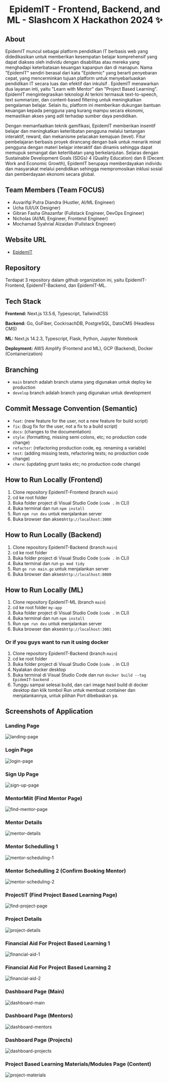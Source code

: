 # <h1 align="center"> EpidemIT - Frontend, Backend, and ML - Slashcom X Hackathon 2024 ✨ </h1>

## About

EpidemIT muncul sebagai platform pendidikan IT berbasis web yang didedikasikan untuk memberikan kesempatan belajar komprehensif yang dapat diakses oleh individu dengan disabilitas atau mereka yang menghadapi keterbatasan keuangan kapanpun dan di manapun. Nama "EpidemIT" sendiri berasal dari kata "Epidemic" yang berarti penyebaran cepat, yang mencerminkan tujuan platform untuk menyebarluaskan pendidikan IT secara luas dan efektif dan inkulsif . EpidemIT menawarkan dua layanan inti, yaitu "Learn with Mentor" dan "Project Based Learning". EpidemIT mengintegrasikan teknologi AI terkini termasuk text-to-speech, text summarizer, dan content-based filtering untuk meningkatkan pengalaman belajar. Selain itu, platform ini memberikan dukungan bantuan keuangan kepada pengguna yang kurang mampu secara ekonomi, memastikan akses yang adil terhadap sumber daya pendidikan.

Dengan memanfaatkan teknik gamifikasi, EpidemIT memberikan insentif belajar dan meningkatkan keterlibatan pengguna melalui tantangan interaktif, reward, dan mekanisme pelacakan kemajuan (level). Fitur pembelajaran berbasis proyek dirancang dengan baik untuk menarik minat pengguna dengan materi belajar interaktif dan dinamis sehingga dapat memupuk semangat dan keterlibatan yang berkelanjutan. Selaras dengan Sustainable Development Goals (SDGs) 4 (Quality Education) dan 8 (Decent Work and Economic Growth), EpidemIT berupaya memberdayakan individu dan masyarakat melalui pendidikan sehingga mempromosikan inklusi sosial dan pemberdayaan ekonomi secara global.

## Team Members (Team FOCUS)
- Auvarifqi Putra Diandra (Hustler, AI/ML Engineer)
- Ucha (UI/UX Designer)
- Gibran Fasha Ghazanfar (Fullstack Engineer, DevOps Engineer)
- Nicholas (AI/ML Engineer, Frontend Engineer)
- Mochamad Syahrial Alzaidan (Fullstack Engineer)

## Website URL
- [EpidemIT](https://main.d1iex298jj9b2k.amplifyapp.com)

## Repository
Terdapat 3 repository dalam github organization ini, yaitu EpidemIT-Frontend, EpidemIT-Backend, dan EpidemIT-ML.

## Tech Stack

**Frontend:** Next.js 13.5.6, Typescript, TailwindCSS

**Backend:** Go, GoFiber, CockroachDB, PostgreSQL, DatoCMS (Headless CMS)

**ML:** Next.js 14.2.3, Typescript, Flask, Python, Jupyter Notebook

**Deployment:** AWS Amplify (Frontend and ML), GCP (Backend), Docker (Containerization)

## Branching

-   `main` branch adalah branch utama yang digunakan untuk deploy ke production
-   `develop` branch adalah branch yang digunakan untuk development

## Commit Message Convention (Semantic)

-   `feat`: (new feature for the user, not a new feature for build script)
-   `fix`: (bug fix for the user, not a fix to a build script)
-   `docs`: (changes to the documentation)
-   `style`: (formatting, missing semi colons, etc; no production code change)
-   `refactor`: (refactoring production code, eg. renaming a variable)
-   `test`: (adding missing tests, refactoring tests; no production code change)
-   `chore`: (updating grunt tasks etc; no production code change)

## How to Run Locally (Frontend)

1. Clone repository EpidemIT-Frontend (branch `main`)
2. cd ke root folder
3. Buka folder project di Visual Studio Code (`code .` in CLI)
4. Buka terminal dan run `npm install`
5. Run `npm run dev` untuk menjalankan server
6. Buka browser dan akses`http://localhost:3000`

## How to Run Locally (Backend)

1. Clone repository EpidemIT-Backend (branch `main`)
2. cd ke root folder
3. Buka folder project di Visual Studio Code (`code .` in CLI)
4. Buka terminal dan run `go mod tidy`
5. Run `go run main.go` untuk menjalankan server
6. Buka browser dan akses`http://localhost:8080`
   
## How to Run Locally (ML)

1. Clone repository EpidemIT-ML (branch `main`)
2. cd ke root folder `my-app`
3. Buka folder project di Visual Studio Code (`code .` in CLI)
4. Buka terminal dan run `npm install`
5. Run `npm run dev` untuk menjalankan server
6. Buka browser dan akses`http://localhost:3001`

### Or if you guys want to run it using docker

1. Clone repository EpidemIT-Backend (branch `main`)
2. cd ke root folder
3. Buka folder project di Visual Studio Code (`code .` in CLI)
4. Nyalakan docker desktop
5. Buka terminal di Visual Studio Code dan run `docker build --tag EpidemIT-backend .`
6. Tunggu sampai selesai build, dan cari image hasil build di docker desktop dan klik tombol Run untuk membuat container dan menjalankannya, untuk pilihan Port dibebaskan ya.

## Screenshots of Application

### Landing Page

<img src="./profile/screenshots/landing.png" alt="landing-page">

### Login Page

<img src="./profile/screenshots/login.png" alt="login-page">

### Sign Up Page

<img src="./profile/screenshots/signup.png" alt="sign-up-page">

### MentorMiit (Find Mentor Page)

<img src="./profile/screenshots/mentormiit.png" alt="find-mentor-page">

### Mentor Details

<img src="./profile/screenshots/mentor-details.png" alt="mentor-details">

### Mentor Schedulling 1

<img src="./profile/screenshots/mentor-scheduling.png" alt="mentor-scheduling-1">

### Mentor Schedulling 2 (Confirm Booking Mentor)

<img src="./profile/screenshots/confirm-booking-mentor.png" alt="mentor-scheduling-2">


### ProjectiT (Find Project Based Learning Page)

<img src="./profile/screenshots/projectit.png" alt="find-project-page">

### Project Details

<img src="./profile/screenshots/project-details.png" alt="project-details">

### Financial Aid For Project Based Learning 1

<img src="./profile/screenshots/financial-aid-1.png" alt="financial-aid-1">

### Financial Aid For Project Based Learning 2

<img src="./profile/screenshots/financial-aid-2.png" alt="financial-aid-2">

### Dashboard Page (Main)

<img src="./profile/screenshots/dashboard-main.png" alt="dashboard-main">

### Dashboard Page (Mentors)

<img src="./profile/screenshots/dashboard-mentors.png" alt="dashboard-mentors">

### Dashboard Page (Projects)

<img src="./profile/screenshots/dashboard-projects.png" alt="dashboard-projects">

### Project Based Learning Materials/Modules Page (Content)

<img src="./profile/screenshots/materials.png" alt="project-materials">
